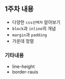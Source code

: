 ## 1주차 내용

- 다양한 `css선택자` 알아보기
- `block`과 `inline`의 개념
- `margin`과 `padding`
- 가운데 정렬

### 기타내용

- line-height
- border-rauis
